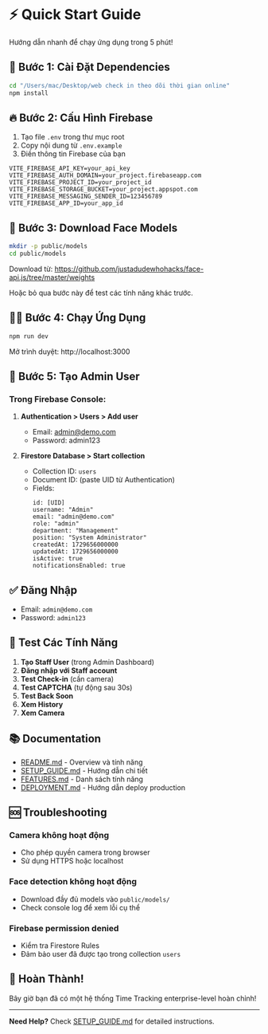 # ⚡ Quick Start Guide

Hướng dẫn nhanh để chạy ứng dụng trong 5 phút!

## 🚀 Bước 1: Cài Đặt Dependencies

```bash
cd "/Users/mac/Desktop/web check in theo dõi thời gian online"
npm install
```

## 🔥 Bước 2: Cấu Hình Firebase

1. Tạo file `.env` trong thư mục root
2. Copy nội dung từ `.env.example`
3. Điền thông tin Firebase của bạn

```env
VITE_FIREBASE_API_KEY=your_api_key
VITE_FIREBASE_AUTH_DOMAIN=your_project.firebaseapp.com
VITE_FIREBASE_PROJECT_ID=your_project_id
VITE_FIREBASE_STORAGE_BUCKET=your_project.appspot.com
VITE_FIREBASE_MESSAGING_SENDER_ID=123456789
VITE_FIREBASE_APP_ID=your_app_id
```

## 🤖 Bước 3: Download Face Models

```bash
mkdir -p public/models
cd public/models
```

Download từ: https://github.com/justadudewhohacks/face-api.js/tree/master/weights

Hoặc bỏ qua bước này để test các tính năng khác trước.

## 🏃‍♂️ Bước 4: Chạy Ứng Dụng

```bash
npm run dev
```

Mở trình duyệt: http://localhost:3000

## 👤 Bước 5: Tạo Admin User

### Trong Firebase Console:

1. **Authentication > Users > Add user**
   - Email: admin@demo.com
   - Password: admin123

2. **Firestore Database > Start collection**
   - Collection ID: `users`
   - Document ID: (paste UID từ Authentication)
   - Fields:
     ```
     id: [UID]
     username: "Admin"
     email: "admin@demo.com"
     role: "admin"
     department: "Management"
     position: "System Administrator"
     createdAt: 1729656000000
     updatedAt: 1729656000000
     isActive: true
     notificationsEnabled: true
     ```

## ✅ Đăng Nhập

- Email: `admin@demo.com`
- Password: `admin123`

## 🎯 Test Các Tính Năng

1. **Tạo Staff User** (trong Admin Dashboard)
2. **Đăng nhập với Staff account**
3. **Test Check-in** (cần camera)
4. **Test CAPTCHA** (tự động sau 30s)
5. **Test Back Soon**
6. **Xem History**
7. **Xem Camera**

## 📚 Documentation

- [README.md](./README.md) - Overview và tính năng
- [SETUP_GUIDE.md](./SETUP_GUIDE.md) - Hướng dẫn chi tiết
- [FEATURES.md](./FEATURES.md) - Danh sách tính năng
- [DEPLOYMENT.md](./DEPLOYMENT.md) - Hướng dẫn deploy production

## 🆘 Troubleshooting

### Camera không hoạt động
- Cho phép quyền camera trong browser
- Sử dụng HTTPS hoặc localhost

### Face detection không hoạt động
- Download đầy đủ models vào `public/models/`
- Check console log để xem lỗi cụ thể

### Firebase permission denied
- Kiểm tra Firestore Rules
- Đảm bảo user đã được tạo trong collection `users`

## 🎉 Hoàn Thành!

Bây giờ bạn đã có một hệ thống Time Tracking enterprise-level hoàn chỉnh!

---

**Need Help?** Check [SETUP_GUIDE.md](./SETUP_GUIDE.md) for detailed instructions.

